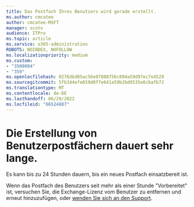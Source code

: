 ```yaml
---
title: Das Postfach Ihres Benutzers wird gerade erstellt.
ms.author: cmcatee
author: cmcatee-MSFT
manager: scotv
audience: ITPro
ms.topic: article
ms.service: o365-administration
ROBOTS: NOINDEX, NOFOLLOW
ms.localizationpriority: medium
ms.custom:
- "3500004"
- "359"
ms.openlocfilehash: 0276dbd85ac56e07808756c894a59d97ec7e4529
ms.sourcegitcommit: 5fb344efe019d0f7e641a59b2bd0535e6cbafb72
ms.translationtype: MT
ms.contentlocale: de-DE
ms.lasthandoff: 06/29/2022
ms.locfileid: "66524887"
---
```

# <a name="user-mailbox-creation-is-taking-a-long-time"></a>Die Erstellung von Benutzerpostfächern dauert sehr lange.

Es kann bis zu 24 Stunden dauern, bis ein neues Postfach einsatzbereit ist.
  
Wenn das Postfach des Benutzers seit mehr als einer Stunde "Vorbereitet" ist, versuchen Sie, die Exchange-Lizenz vom Benutzer zu entfernen und erneut hinzuzufügen, oder [wenden Sie sich an den Support](https://go.microsoft.com/fwlink/p/?linkid=518322).

